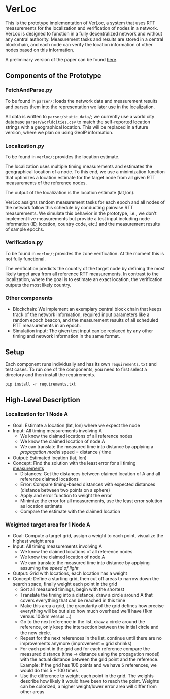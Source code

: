 # VerLoc
This is the prototype implementation of VerLoc, a system that uses RTT measurements for the localization and verification of nodes in a network. VerLoc is designed to function in a fully decentralized network and without any central authority. Measurement tasks and results are stored in a central blockchain, and each node can verify the location information of other nodes based on this information.

A preliminary version of the paper can be found [here](https://arxiv.org/abs/2105.11928).

## Components of the Prototype
### FetchAndParse.py
To be found in ```parser/```; loads the network data and measurement results and parses them into the representation we later use in the localization.

All data is written to ```parser/static_data/```; we currently use a world city database ```parser/worldcities.csv``` to match the self-reported location strings with a geographical location. This will be replaced in a future version, where we plan on using GeoIP information.

### Localization.py
To be found in ```verloc/```; provides the location estimate.

The localization uses multiple timing measurements and estimates the geographical location of a node. To this end, we use a minimization function that optimizes a location estimate for the target node from all given RTT measurements of the reference nodes.

The output of the localization is the location estimate (lat,lon).

VerLoc assigns random measurement tasks for each epoch and all nodes of the network follow this schedule by conducting pairwise RTT measurements. We simulate this behavior in the prototype, i.e., we don't implement live measurements but provide a test input including node information (ID, location, country code, etc.) and the measurement results of sample epochs.

### Verification.py
To be found in ```verloc/```; provides the zone verification. At the moment this is not fully functional.

The verification predicts the country of the target node by defining the most likely target area from all reference RTT measurements. In contrast to the localization, where the goal is to estimate an exact location, the verification outputs the most likely country.

### Other components
- Blockchain: We implement an exemplary central block chain that keeps track of the network information, required input parameters like a random epoch beacon, and the measurement results of all scheduled RTT measurements in an epoch.
- Simulation input: The given test input can be replaced by any other timing and network information in the same format.

## Setup
Each component runs individually and has its own ```requirements.txt``` and test cases. To run one of the components, you need to first select a directory and then install the requirements.

```
pip install -r requirements.txt
```

## High-Level Description

### Localization for 1 Node A
- Goal: Estimate a location (lat, lon) where we expect the node
- Input: All timing measurements involving A
  - We know the claimed locations of all reference nodes
  - We know the claimed location of node A
  - We can translate the measured time into distance by applying a *propagation model* speed = distance / time
- Output: Estimated location (lat, lon)
- Concept: Find the solution with the least error for all timing [measurements](https://docs.scipy.org/doc/scipy/reference/generated/scipy.optimize.minimize.html)
  - Distances: Get the distances between claimed location of A and all reference claimed locations
  - Error: Compare timing-based distances with expected distances (distance between two points on a sphere)
  - Apply and error function to weight the error
  - Minimize the error for all measurements, use the least error solution as location estimate
  - Compare the estimate with the claimed location

### Weighted target area for 1 Node A
- Goal: Compute a target grid, assign a weight to each point, visualize the highest weight area
- Input: All timing measurements involving A
  - We know the claimed locations of all reference nodes
  - We know the claimed location of node A
  - We can translate the measured time into distance by applying assuming the *speed of light*
- Output: Grid with locations, each location has a weight
- Concept: Define a starting grid, then cut off areas to narrow down the search space, finally weight each point in the grid
  - Sort all measured timings, begin with the shortest
  - Translate the timing into a distance, draw a circle around A that covers everything that can be reached in this time
  - Make this area a grid, the granularity of the grid defines how precise everything will be but also how much overhead we'll have (1km versus 100km versus ...)
  - Go to the next reference in the list, draw a circle around the reference, only keep the intersection between the initial circle and the new circle.
  - Repeat for the next references in the list, continue until there are no improvements anymore (improvement = grid shrinks)
  - For each point in the grid and for each reference compare the measured distance (time -> distance using the propagation model) with the actual distance between the grid point and the reference.
  Example: If the grid has 100 points and we have 5 references, we would do this 5 * 100 times
  - Use the difference to weight each point in the grid. The weights describe how likely it would have been to reach the point. Weights can be colorized, a higher weight/lower error area will differ from other areas
